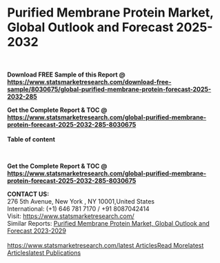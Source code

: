 <h1>Purified Membrane Protein Market, Global Outlook and Forecast 2025-2032</h1><br/><p><strong>Download FREE Sample of this Report @ <a href="https://www.statsmarketresearch.com/download-free-sample/8030675/global-purified-membrane-protein-forecast-2025-2032-285">https://www.statsmarketresearch.com/download-free-sample/8030675/global-purified-membrane-protein-forecast-2025-2032-285</a></strong></p><div><b>Get the Complete Report & TOC @ <a href="https://www.statsmarketresearch.com/global-purified-membrane-protein-forecast-2025-2032-285-8030675">https://www.statsmarketresearch.com/global-purified-membrane-protein-forecast-2025-2032-285-8030675</a></b></div><br><b>Table of content</b><p><br><div><b>Get the Complete Report & TOC @ <a href="https://www.statsmarketresearch.com/global-purified-membrane-protein-forecast-2025-2032-285-8030675">https://www.statsmarketresearch.com/global-purified-membrane-protein-forecast-2025-2032-285-8030675</a></b></div></p> <b>CONTACT US:</b><br>276 5th Avenue, New York , NY 10001,United States<br>International: (+1) 646 781 7170 / +91 8087042414<br>Visit: <a href="https://www.statsmarketresearch.com/">https://www.statsmarketresearch.com/</a><br>Similar Reports: <a href="https://www.statsmarketresearch.com/global-purified-membrane-protein-forecast-2025-2032-285-8030675">Purified Membrane Protein Market, Global Outlook and Forecast 2023-2029</a><br/><br/><a href="https://gyeongbokgung.com">https://www.statsmarketresearch.com/</a><a href="https://hallyeomaritime.com">latest Articles</a><a href="https://jingwansa.com">Read More</a><a href=https://nguoiviet.jp/">latest Articles</a><a href="https://www.intelmarketresearch.com/">latest Publications</a>